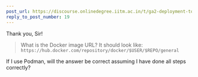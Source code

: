 ```yaml
---
post_url: https://discourse.onlinedegree.iitm.ac.in/t/ga2-deployment-tools-discussion-thread-tds-jan-2025/161120/22
reply_to_post_number: 19
---
```

Thank you, Sir!

> What is the Docker image URL? It should look like: `https://hub.docker.com/repository/docker/$USER/$REPO/general`

If I use Podman, will the answer be correct assuming I have done all steps correctly?